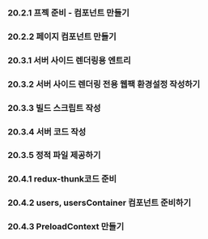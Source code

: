 ### 20.2.1 프젝 준비 - 컴포넌트 만들기

### 20.2.2 페이지 컴포넌트 만들기

### 20.3.1 서버 사이드 렌더링용 엔트리

### 20.3.2 서버 사이드 렌더링 전용 웹팩 환경설정 작성하기

### 20.3.3 빌드 스크립트 작성

### 20.3.4 서버 코드 작성

### 20.3.5 정적 파일 제공하기

### 20.4.1 redux-thunk코드 준비

### 20.4.2 users, usersContainer 컴포넌트 준비하기

### 20.4.3 PreloadContext 만들기
